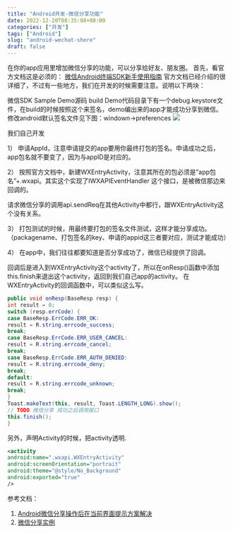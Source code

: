 ```yaml
---
title: "Android开发-微信分享功能"
date: 2022-12-20T08:35:08+08:00
categories: ["开发"]
tags: ["Android"]
slug: "android-wechat-shere"
draft: false
---
```


在你的app应用里增加微信分享的功能，可以分享给好友、朋友圈。
首先，看官方文档这是必须的：
[微信Android终端SDK新手使用指南](http://open.weixin.qq.com/document/gettingstart/android/?lang=zh_CN)
官方文档已经介绍的很详细了，不过有一些地方，我们在开发的时候需要注意。说明以下两块：

微信SDK Sample Demo源码 build
Demo代码目录下有一个debug.keystore文件，在build的时候按照这个来签名，demo编出来的app才能成功分享到微信。
修改android默认签名文件见下图：windown->preferences
![](https://user-images.githubusercontent.com/136188064/263537256-e02b6b46-4b01-4133-85b8-9fd327196e7a.png)

我们自己开发

1） 申请AppId，注意申请提交的app要用你最终打包的签名。申请成功之后，app包名就不要变了，因为与appID是对应的。

2） 按照官方文档中，新建WXEntryActivity，注意其所在的包必须是”app包名”+.wxapi。其实这个实现了IWXAPIEventHandler 这个接口，是被微信那边来回调的。

请求微信分享的调用api.sendReq在其他Activity中都行，跟WXEntryActivity这个没有关系。

3） 打包测试的时候，用最终要打包的签名文件测试，这样才能分享成功。（packagename、打包签名的key、申请的appid这三者要对应，测试才能成功）

4） 在app中，我们往往都要知道是否分享成功了，微信已经提供了回调。

回调后是进入到WXEntryActivity这个activity了，所以在onResp()函数中添加this.finish来退出这个activity，返回到我们自己app的activity。
在WXEntryActivity的回调函数中，可以类似这么写。

```java
public void onResp(BaseResp resp) {
int result = 0;  
switch (resp.errCode) {  
case BaseResp.ErrCode.ERR_OK:  
result = R.string.errcode_success;  
break;  
case BaseResp.ErrCode.ERR_USER_CANCEL:  
result = R.string.errcode_cancel;  
break;  
case BaseResp.ErrCode.ERR_AUTH_DENIED:  
result = R.string.errcode_deny;  
break;  
default:  
result = R.string.errcode_unknown;  
break;  
}  
Toast.makeText(this, result, Toast.LENGTH_LONG).show();  
// TODO 微信分享 成功之后调用接口  
this.finish();  
}
```

另外，声明Activity的时候，把activity透明.

```xml
<activity
android:name=".wxapi.WXEntryActivity"
android:screenOrientation="portrait"
android:theme="@style/No_Background"
android:exported="true"
/>
```
参考文档：
1. [Android微信分享操作后在当前界面提示方案解决](http://androidmaster.iteye.com/blog/1887876)
2. [微信分享实例](http://www.eoeandroid.com/thread-297874-1-1.html)